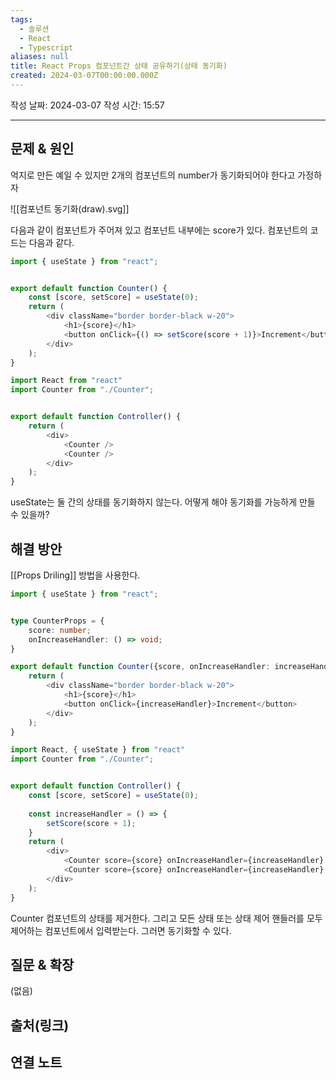 ```yaml
---
tags:
  - 솔루션
  - React
  - Typescript
aliases: null
title: React Props 컴포넌트간 상태 공유하기(상태 동기화)
created: 2024-03-07T00:00:00.000Z
---
```

작성 날짜: 2024-03-07
작성 시간: 15:57


----

## 문제 & 원인
억지로 만든 예일 수 있지만 2개의 컴포넌트의 number가 동기화되어야 한다고 가정하자

![[컴포넌트 동기화(draw).svg]]

다음과 같이 컴포넌트가 주어져 있고 컴포넌트 내부에는 score가 있다.  컴포넌트의 코드는 다음과 같다.

```ts
import { useState } from "react";


export default function Counter() {
	const [score, setScore] = useState(0);
	return (
		<div className="border border-black w-20">
			<h1>{score}</h1>
			<button onClick={() => setScore(score + 1)}>Increment</button>
		</div>
	);
}
```

```ts
import React from "react"
import Counter from "./Counter";


export default function Controller() {
	return (
		<div>
			<Counter />
			<Counter />
		</div>
	);
}
```


useState는 둘 간의 상태를 동기화하지 않는다. 어떻게 해야 동기화를 가능하게 만들 수 있을까?
## 해결 방안
[[Props Driling]] 방법을 사용한다. 

```ts
import { useState } from "react";


type CounterProps = {
	score: number;
	onIncreaseHandler: () => void;
}

export default function Counter({score, onIncreaseHandler: increaseHandler}: CounterProps ) {
	return (
		<div className="border border-black w-20">
			<h1>{score}</h1>
			<button onClick={increaseHandler}>Increment</button>
		</div>
	);
}
```

```ts
import React, { useState } from "react"
import Counter from "./Counter";


export default function Controller() {
	const [score, setScore] = useState(0);
	
	const increaseHandler = () => {
		setScore(score + 1);
	}
	return (
		<div>
			<Counter score={score} onIncreaseHandler={increaseHandler} />
			<Counter score={score} onIncreaseHandler={increaseHandler} />
		</div>
	);
}
```

Counter 컴포넌트의 상태를 제거한다. 그리고 모든 상태 또는 상태 제어 핸들러를 모두 제어하는 컴포넌트에서 입력받는다. 그러면 동기화할 수 있다.
## 질문 & 확장

(없음)

## 출처(링크)


## 연결 노트

